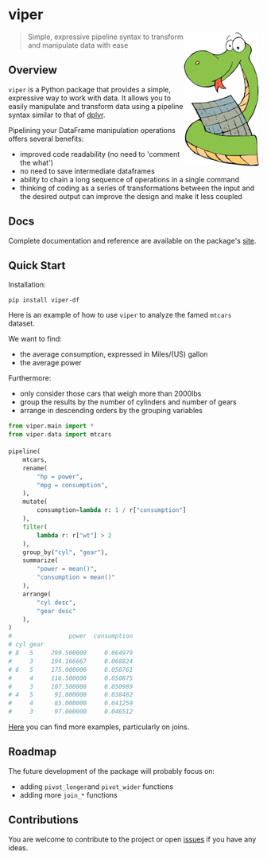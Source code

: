 # viper

<a href='https://aropele.github.io/viper/'><img src='docs/logo.png' align="right" width="150" /></a>

> Simple, expressive pipeline syntax to transform and manipulate data with ease 

## Overview

`viper` is a Python package that provides a simple, expressive way to work with data. It allows you to easily manipulate and transform data using a pipeline syntax similar to that of [dplyr](https://dplyr.tidyverse.org/).
 
Pipelining your DataFrame manipulation operations offers several benefits:

- improved code readability (no need to 'comment the what')
- no need to save intermediate dataframes
- ability to chain a long sequence of operations in a single command
- thinking of coding as a series of transformations between the input and the desired output can improve the design and make it less coupled

## Docs
Complete documentation and reference are available on the package's [site](https://aropele.github.io/viper/).

## Quick Start

Installation:
``` shell
pip install viper-df
```

Here is an example of how to use `viper` to analyze the famed `mtcars` dataset.

We want to find:
- the average consumption, expressed in Miles/(US) gallon
- the average power

Furthermore:
- only consider those cars that weigh more than 2000lbs
- group the results by the number of cylinders and number of gears
- arrange in descending orders by the grouping variables


``` python
from viper.main import *
from viper.data import mtcars

pipeline(
    mtcars,
    rename(
        "hp = power",
        "mpg = consumption",
    ),
    mutate(
        consumption=lambda r: 1 / r["consumption"]
    ),
    filter(
        lambda r: r["wt"] > 2
    ),
    group_by("cyl", "gear"),
    summarize(
        "power = mean()",
        "consumption = mean()"
    ),
    arrange(
        "cyl desc",
        "gear desc"
    ),
)
#                power  consumption
# cyl gear
# 8   5     299.500000     0.064979
#     3     194.166667     0.068824
# 6   5     175.000000     0.050761
#     4     116.500000     0.050875
#     3     107.500000     0.050989
# 4   5      91.000000     0.038462
#     4      85.000000     0.041259
#     3      97.000000     0.046512
```

[Here](https://aropele.github.io/viper/usage/) you can find more examples, particularly on joins.

## Roadmap

The future development of the package will probably focus on:

- adding `pivot_longer`and `pivot_wider` functions
- adding more `join_*` functions

## Contributions

You are welcome to contribute to the project or open [issues](https://github.com/aropele/viper/issues) if you have any ideas.